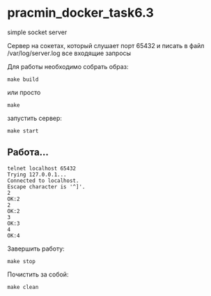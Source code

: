 # pracmin_docker_task6.3
simple socket server


Сервер на сокетах, который слушает порт 65432 и писать в файл /var/log/server.log все входящие запросы

Для работы необходимо собрать образ:
```
make build 
```
или просто 
```
make
```
запустить сервер:
```
make start 
```
## Работа...
```
telnet localhost 65432
Trying 127.0.0.1...
Connected to localhost.
Escape character is '^]'.
2
OK:2
2
OK:2
3
OK:3
4
OK:4
```
Завершить работу:
```
make stop 
```
Почистить за собой:

```
make clean 
```
